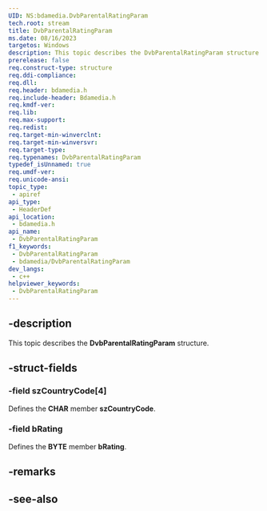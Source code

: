 ```yaml
---
UID: NS:bdamedia.DvbParentalRatingParam
tech.root: stream
title: DvbParentalRatingParam
ms.date: 08/16/2023
targetos: Windows
description: This topic describes the DvbParentalRatingParam structure.
prerelease: false
req.construct-type: structure
req.ddi-compliance: 
req.dll: 
req.header: bdamedia.h
req.include-header: Bdamedia.h
req.kmdf-ver: 
req.lib: 
req.max-support: 
req.redist: 
req.target-min-winverclnt: 
req.target-min-winversvr: 
req.target-type: 
req.typenames: DvbParentalRatingParam
typedef_isUnnamed: true
req.umdf-ver: 
req.unicode-ansi: 
topic_type:
 - apiref
api_type:
 - HeaderDef
api_location:
 - bdamedia.h
api_name:
 - DvbParentalRatingParam
f1_keywords:
 - DvbParentalRatingParam
 - bdamedia/DvbParentalRatingParam
dev_langs:
 - c++
helpviewer_keywords:
 - DvbParentalRatingParam
---
```


## -description

This topic describes the **DvbParentalRatingParam** structure.

## -struct-fields

### -field szCountryCode[4]

Defines the **CHAR** member **szCountryCode**.

### -field bRating

Defines the **BYTE** member **bRating**.

## -remarks

## -see-also
